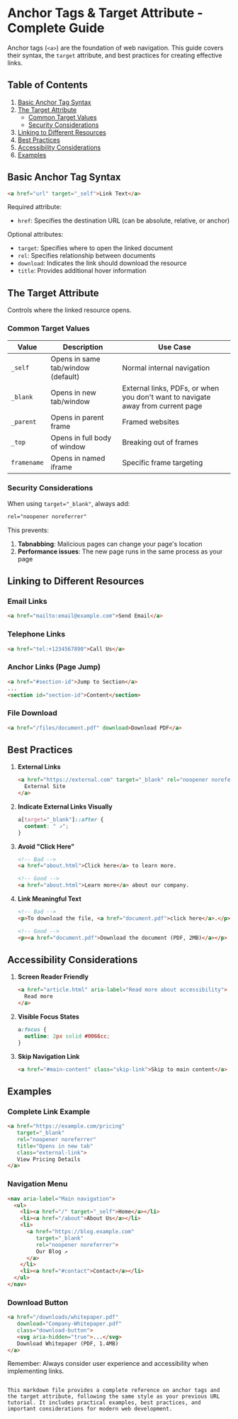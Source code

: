 
# Anchor Tags & Target Attribute - Complete Guide

Anchor tags (`<a>`) are the foundation of web navigation. This guide covers their syntax, the `target` attribute, and best practices for creating effective links.

## Table of Contents
1. [Basic Anchor Tag Syntax](#basic-anchor-tag-syntax)
2. [The Target Attribute](#the-target-attribute)
   - [Common Target Values](#common-target-values)
   - [Security Considerations](#security-considerations)
3. [Linking to Different Resources](#linking-to-different-resources)
4. [Best Practices](#best-practices)
5. [Accessibility Considerations](#accessibility-considerations)
6. [Examples](#examples)

## Basic Anchor Tag Syntax
```html
<a href="url" target="_self">Link Text</a>
```

Required attribute:
- `href`: Specifies the destination URL (can be absolute, relative, or anchor)

Optional attributes:
- `target`: Specifies where to open the linked document
- `rel`: Specifies relationship between documents
- `download`: Indicates the link should download the resource
- `title`: Provides additional hover information

## The Target Attribute
Controls where the linked resource opens.

### Common Target Values
| Value | Description | Use Case |
|-------|-------------|----------|
| `_self` | Opens in same tab/window (default) | Normal internal navigation |
| `_blank` | Opens in new tab/window | External links, PDFs, or when you don't want to navigate away from current page |
| `_parent` | Opens in parent frame | Framed websites |
| `_top` | Opens in full body of window | Breaking out of frames |
| `framename` | Opens in named iframe | Specific frame targeting |

### Security Considerations
When using `target="_blank"`, always add:
```html
rel="noopener noreferrer"
```
This prevents:
1. **Tabnabbing**: Malicious pages can change your page's location
2. **Performance issues**: The new page runs in the same process as your page

## Linking to Different Resources

### Email Links
```html
<a href="mailto:email@example.com">Send Email</a>
```

### Telephone Links
```html
<a href="tel:+1234567890">Call Us</a>
```

### Anchor Links (Page Jump)
```html
<a href="#section-id">Jump to Section</a>
...
<section id="section-id">Content</section>
```

### File Download
```html
<a href="/files/document.pdf" download>Download PDF</a>
```

## Best Practices

1. **External Links**
   ```html
   <a href="https://external.com" target="_blank" rel="noopener noreferrer">
     External Site
   </a>
   ```

2. **Indicate External Links Visually**
   ```css
   a[target="_blank"]::after {
     content: " ↗";
   }
   ```

3. **Avoid "Click Here"**
   ```html
   <!-- Bad -->
   <a href="about.html">Click here</a> to learn more.
   
   <!-- Good -->
   <a href="about.html">Learn more</a> about our company.
   ```

4. **Link Meaningful Text**
   ```html
   <!-- Bad -->
   <p>To download the file, <a href="document.pdf">click here</a>.</p>
   
   <!-- Good -->
   <p><a href="document.pdf">Download the document (PDF, 2MB)</a></p>
   ```

## Accessibility Considerations

1. **Screen Reader Friendly**
   ```html
   <a href="article.html" aria-label="Read more about accessibility">
     Read more
   </a>
   ```

2. **Visible Focus States**
   ```css
   a:focus {
     outline: 2px solid #0066cc;
   }
   ```

3. **Skip Navigation Link**
   ```html
   <a href="#main-content" class="skip-link">Skip to main content</a>
   ```

## Examples

### Complete Link Example
```html
<a href="https://example.com/pricing" 
   target="_blank"
   rel="noopener noreferrer"
   title="Opens in new tab"
   class="external-link">
   View Pricing Details
</a>
```

### Navigation Menu
```html
<nav aria-label="Main navigation">
  <ul>
    <li><a href="/" target="_self">Home</a></li>
    <li><a href="/about">About Us</a></li>
    <li>
      <a href="https://blog.example.com" 
         target="_blank"
         rel="noopener noreferrer">
         Our Blog ↗
      </a>
    </li>
    <li><a href="#contact">Contact</a></li>
  </ul>
</nav>
```

### Download Button
```html
<a href="/downloads/whitepaper.pdf"
   download="Company-Whitepaper.pdf"
   class="download-button">
   <svg aria-hidden="true">...</svg>
   Download Whitepaper (PDF, 1.4MB)
</a>
```

Remember: Always consider user experience and accessibility when implementing links.
```

This markdown file provides a complete reference on anchor tags and the target attribute, following the same style as your previous URL tutorial. It includes practical examples, best practices, and important considerations for modern web development.
